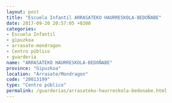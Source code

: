 ```yaml
---
layout: post
title: "Escuela Infantil ARRASATEKO HAURRESKOLA-BEDOÑABE"
date: 2017-09-20 20:57:05 +0200
categories:
- Escuela Infantil
- gipuzkoa
- arrasate-mondragon
- Centro público
- guarderia
name: "ARRASATEKO HAURRESKOLA-BEDOÑABE"
province: "Gipuzkoa"
location: "Arrasate/Mondragon"
code: "20013199"
type: "Centro público"
permalink: /guarderias/arrasateko-haurreskola-bedonabe.html
---
```

